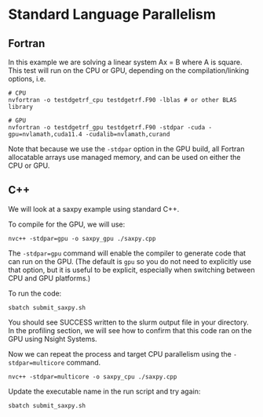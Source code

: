 # Standard Language Parallelism

## Fortran

In this example we are solving a linear system Ax = B where A is square. This test will run on
the CPU or GPU, depending on the compilation/linking options, i.e.

```
# CPU
nvfortran -o testdgetrf_cpu testdgetrf.F90 -lblas # or other BLAS library

# GPU
nvfortran -o testdgetrf_gpu testdgetrf.F90 -stdpar -cuda -gpu=nvlamath,cuda11.4 -cudalib=nvlamath,curand
```

Note that because we use the `-stdpar` option in the GPU build, all Fortran allocatable arrays
use managed memory, and can be used on either the CPU or GPU.


## C++

We will look at a saxpy example using standard C++.

To compile for the GPU, we will use:
```
nvc++ -stdpar=gpu -o saxpy_gpu ./saxpy.cpp
```

The `-stdpar=gpu` command will enable the compiler to generate code that can run on the GPU.
(The default is `gpu` so you do not need to explicitly use that option, but it is useful to
be explicit, especially when switching between CPU and GPU platforms.)

To run the code:
```
sbatch submit_saxpy.sh
```

You should see SUCCESS written to the slurm output file in your directory. In the profiling section, we will see how to confirm that this code ran on the GPU using Nsight Systems.

Now we can repeat the process and target CPU parallelism using the `-stdpar=multicore` command.
```
nvc++ -stdpar=multicore -o saxpy_cpu ./saxpy.cpp
```

Update the executable name in the run script and try again:
```
sbatch submit_saxpy.sh
```
